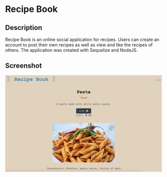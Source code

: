# Recipe Book

## Description
Recipe Book is an online social application for recipes. Users can create an account to post their own recipes as well as view and like the recipes of others. The application was created with Sequelize and NodeJS. 

## Screenshot
![](./preview.png)
